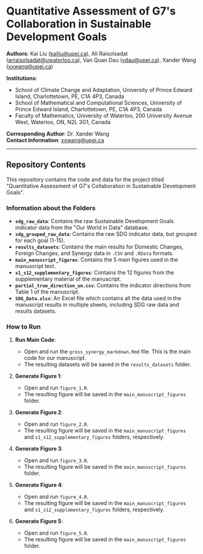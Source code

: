 # Quantitative Assessment of G7's Collaboration in Sustainable Development Goals

**Authors**: Kai Liu ([kailiu@upei.ca](mailto:kailiu@upei.ca)), Ali Raisolsadat ([arraisolsadat@uwaterloo.ca](mailto:arraisolsadat@uwaterloo.ca)), Van Quan Dau ([vdau@upei.ca](mailto:vdau@upei.ca)), Xander Wang ([xxwang@upei.ca](mailto:xxwang@upei.ca))

**Institutions**:  
- School of Climate Change and Adaptation, University of Prince Edward Island, Charlottetown, PE, C1A 4P3, Canada
- School of Mathematical and Computational Sciences, University of Prince Edward Island, Charlottetown, PE, C1A 4P3, Canada  
- Faculty of Mathematics, University of Waterloo, 200 University Avenue West, Waterloo, ON, N2L 3G1, Canada

**Corresponding Author**: Dr. Xander Wang  
**Contact Information**: [xxwang@upei.ca](mailto:xxwang@upei.ca)

---

## Repository Contents

This repository contains the code and data for the project titled "Quantitative Assessment of G7's Collaboration in Sustainable Development Goals".

### Information about the Folders

- **`sdg_raw_data`**: Contains the raw Sustainable Development Goals indicator data from the "Our World in Data" database.
- **`sdg_grouped_raw_data`**: Contains the raw SDG indicator data, but grouped for each goal (1-15).
- **`results_datasets`**: Contains the main results for Domestic Changes, Foreign Changes, and Synergy data in `.CSV` and `.RData` formats.
- **`main_manuscript_figures`**: Contains the 5 main figures used in the manuscript text.
- **`s1_s12_supplementary_figures`**: Contains the 12 figures from the supplementary material of the manuscript.
- **`partial_true_direction_un.csv`**: Contains the indicator directions from Table 1 of the manuscript.
- **`SDG_Data.xlsx`**: An Excel file which contains all the data used in the manuscript results in multiple sheets, including SDG raw data and results datasets.

### How to Run

1. **Run Main Code**:
    - Open and run the `gross_synergy_markdown.Rmd` file. This is the main code for our manuscript.
    - The resulting datasets will be saved in the `results_datasets` folder.

2. **Generate Figure 1**:
    - Open and run `figure_1.R`.
    - The resulting figure will be saved in the `main_manuscript_figures` folder.

3. **Generate Figure 2**:
    - Open and run `figure_2.R`.
    - The resulting figure will be saved in the `main_manuscript_figures` and `s1_s12_supplementary_figures` folders, respectively.

4. **Generate Figure 3**:
    - Open and run `figure_3.R`.
    - The resulting figure will be saved in the `main_manuscript_figures` folder.

5. **Generate Figure 4**:
    - Open and run `figure_4.R`.
    - The resulting figure will be saved in the `main_manuscript_figures` and `s1_s12_supplementary_figures` folders, respectively.

6. **Generate Figure 5**:
    - Open and run `figure_5.R`.
    - The resulting figure will be saved in the `main_manuscript_figures` folder.
